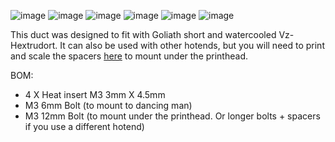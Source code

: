 ![image](https://github.com/user-attachments/assets/082f63ef-3bdb-403d-85ab-4fb928d5c191)
![image](https://github.com/user-attachments/assets/2516d98d-c032-4b3c-b73f-9274d5480019)
![image](https://github.com/user-attachments/assets/41e91cf7-859d-4c90-b7f6-c609791a11ff)
![image](https://github.com/user-attachments/assets/6fe7c3ed-1ca6-48ac-b342-57d7c7749e8f)
![image](https://github.com/user-attachments/assets/168b65f0-a8cb-46f2-8664-5e3e764b5883)
![image](https://github.com/user-attachments/assets/ff434b4f-e884-483d-9db0-836ccbbda2f5)

This duct was designed to fit with Goliath short and watercooled Vz-Hextrudort. It can also be used with other hotends, but you will need to print and scale the spacers [here](https://github.com/VzBoT3D/Vz-Printhead-CNC/blob/main/STLs/fan%20duct%20lower%20body-brace%20Z%20scalable%20spacers.stl) to mount under the printhead.

BOM:

- 4 X Heat insert M3 3mm X 4.5mm 
- M3 6mm Bolt (to mount to dancing man) 
- M3 12mm Bolt (to mount under the printhead. Or longer bolts + spacers if you use a different hotend) 

